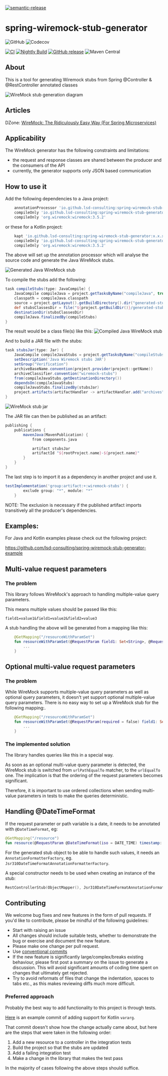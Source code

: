[![semantic-release](https://img.shields.io/badge/semantic-release-e10079.svg?logo=semantic-release)](https://github.com/semantic-release/semantic-release)

# spring-wiremock-stub-generator
![GitHub](https://img.shields.io/github/license/lsd-consulting/spring-wiremock-stub-generator)
![Codecov](https://img.shields.io/codecov/c/github/lsd-consulting/spring-wiremock-stub-generator)

[![CI](https://github.com/lsd-consulting/spring-wiremock-stub-generator/actions/workflows/ci.yml/badge.svg)](https://github.com/lsd-consulting/spring-wiremock-stub-generator/actions/workflows/ci.yml)
[![Nightly Build](https://github.com/lsd-consulting/spring-wiremock-stub-generator/actions/workflows/nightly.yml/badge.svg)](https://github.com/lsd-consulting/spring-wiremock-stub-generator/actions/workflows/nightly.yml)
[![GitHub release](https://img.shields.io/github/release/lsd-consulting/spring-wiremock-stub-generator)](https://github.com/lsd-consulting/spring-wiremock-stub-generator/releases)
![Maven Central](https://img.shields.io/maven-central/v/io.github.lsd-consulting/spring-wiremock-stub-generator)

## About
This is a tool for generating Wiremock stubs from Spring @Controller & @RestController annotated classes

![WireMock stub generation diagram](https://github.com/lsd-consulting/spring-wiremock-stub-generator/blob/main/docs/diagram.png?raw=true)

## Articles
DZone: [WireMock: The Ridiculously Easy Way (For Spring Microservices)](https://dzone.com/articles/wiremock-the-ridiculously-easy-way)

## Applicability
The WireMock generator has the following constraints and limitations:
- the request and response classes are shared between the producer and the consumers of the API
- currently, the generator supports only JSON based communication

## How to use it
Add the following dependencies to a Java project:
```groovy
    annotationProcessor 'io.github.lsd-consulting:spring-wiremock-stub-generator:x.x.x'
    compileOnly 'io.github.lsd-consulting:spring-wiremock-stub-generator:x.x.x'
    compileOnly 'org.wiremock:wiremock:3.5.2'
```

or these for a Kotlin project:
```groovy
    kapt 'io.github.lsd-consulting:spring-wiremock-stub-generator:x.x.x'
    compileOnly 'io.github.lsd-consulting:spring-wiremock-stub-generator:x.x.x'
    compileOnly 'org.wiremock:wiremock:3.5.2'
```

The above will set up the annotation processor which will analyse the source code and generate the Java WireMock stubs.

![Generated Java WireMock stub](https://github.com/lsd-consulting/spring-wiremock-stub-generator/blob/main/docs/generated_wiremock_stub.png?raw=true)

To compile the stubs add the following:

```groovy
task compileStubs(type: JavaCompile) {
    JavaCompile compileJava = project.getTasksByName("compileJava", true).toArray()[0]
    classpath = compileJava.classpath
    source = project.getLayout().getBuildDirectory().dir("generated-stub-sources")
    def stubsClassesDir = file("${project.getBuildDir()}/generated-stub-classes")
    destinationDir(stubsClassesDir)
    compileJava.finalizedBy(compileStubs)
}
```

The result would be a class file(s) like this:
![Compiled Java WireMock stub](https://github.com/lsd-consulting/spring-wiremock-stub-generator/blob/main/docs/compiled_wiremock_stub.png?raw=true)

And to build a JAR file with the stubs:

```groovy
task stubsJar(type: Jar) {
    JavaCompile compileJavaStubs = project.getTasksByName("compileStubs", true).toArray()[0]
    setDescription('Java Wiremock stubs JAR')
    setGroup("Verification")
    archiveBaseName.convention(project.provider(project::getName))
    archiveClassifier.convention("wiremock-stubs")
    from(compileJavaStubs.getDestinationDirectory())
    dependsOn(compileJavaStubs)
    compileJavaStubs.finalizedBy(stubsJar)
    project.artifacts(artifactHandler -> artifactHandler.add("archives", stubsJar))
}
```

![WireMock stub jar](https://github.com/lsd-consulting/spring-wiremock-stub-generator/blob/main/docs/wiremock_stub_jar.png?raw=true)

The JAR file can then be published as an artifact:

```groovy
publishing {
    publications {
        mavenJava(MavenPublication) {
            from components.java

            artifact stubsJar
            artifactId "${rootProject.name}-${project.name}"
        }
    }
}
```

The last step is to import it as a dependency in another project and use it.
```groovy
testImplementation('group:artifact:+:wiremock-stubs') {
        exclude group: "*", module: "*"
    }
```
NOTE: The exclusion is necessary if the published artifact imports transitively all the producer's dependencies.


## Examples:
For Java and Kotlin examples please check out the following project:

https://github.com/lsd-consulting/spring-wiremock-stub-generator-example

## Multi-value request parameters

### The problem
This library follows WireMock's approach to handling multiple-value query parameters.

This means multiple values should be passed like this:
```
field1=value1&field1=value2&field2=value3
```

A stub handling the above will be generated from a mapping like this:
```kotlin
    @GetMapping("/resourceWithParamSet")
    fun resourceWithParamSet(@RequestParam field1: Set<String>, @RequestParam field2: String) {
        ...
    }
```

## Optional multi-value request parameters

### The problem

While WireMock supports multiple-value query parameters as well as optional query parameters, it doesn't yet support
optional multiple-value query parameters. There is no easy way to set up a WireMock stub for the following mapping:.
```kotlin
    @GetMapping("/resourceWithParamSet")
    fun resourceWithParamSet(@RequestParam(required = false) field1: Set<String>) {
        ...
    }
```

### The implemented solution
The library handles queries like this in a special way.

As soon as an optional multi-value query parameter is detected, the WireMock stub is switched from `urlPathEqualTo` matcher, to the `urlEqualTo` one.
The implication is that the ordering of the request parameters becomes significant.

Therefore, it is important to use ordered collections when sending multi-value parameters in tests to make the queries deterministic.

## Handling @DateTimeFormat
If the request parameter or path variable is a date, it needs to be annotated with `@DateTimeFormat`, eg:

```kotlin
@GetMapping("/resource") 
fun resource(@RequestParam @DateTimeFormat(iso = DATE_TIME) timestamp: ZonedDateTime)
```

For the generated stub object to be able to handle such values, it needs an `AnnotationFormatterFactory`, eg. `Jsr310DateTimeFormatAnnotationFormatterFactory`.

A special constructor needs to be used when creating an instance of the stub:
```kotlin
RestControllerStub(ObjectMapper(), Jsr310DateTimeFormatAnnotationFormatterFactory())
```

## Contributing
We welcome bug fixes and new features in the form of pull requests. If you'd like to contribute, please be mindful of the following guidelines:

- Start with raising an issue
- All changes should include suitable tests, whether to demonstrate the bug or exercise and document the new feature.
- Please make one change per pull request.
- Use [conventional commits](https://www.conventionalcommits.org/)
- If the new feature is significantly large/complex/breaks existing behaviour, please first post a summary on the issue to generate a discussion. This will avoid significant amounts of coding time spent on changes that ultimately get rejected.
- Try to avoid reformats of files that change the indentation, spaces to tabs etc., as this makes reviewing diffs much more difficult.

### Preferred approach 
Probably the best way to add functionality to this project is through tests.

[Here](https://github.com/lsd-consulting/spring-wiremock-stub-generator/commit/be46ab8fa9cc5a2d448c370111ee7236ec2d66ca) is an example commit of adding support for Kotlin `vararg`.

That commit doesn't show how the change actually came about, but here are the steps that were taken in the following order: 
1. Add a new resource to a controller in the integration tests
2. Build the project so that the stubs are updated
3. Add a failing integration test
4. Make a change in the library that makes the test pass

In the majority of cases following the above steps should suffice.

